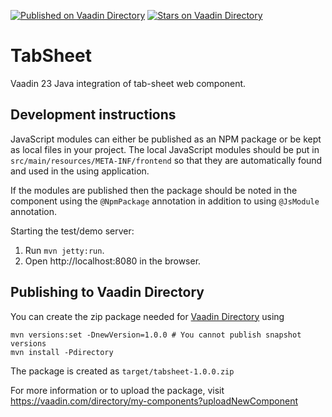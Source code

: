[![Published on Vaadin  Directory](https://img.shields.io/badge/Vaadin%20Directory-published-00b4f0.svg)](https://vaadin.com/directory/component/tabsheet)
[![Stars on Vaadin Directory](https://img.shields.io/vaadin-directory/star/tabsheet.svg)](https://vaadin.com/directory/component/tabsheet)

# TabSheet

Vaadin 23 Java integration of tab-sheet web component.

## Development instructions

JavaScript modules can either be published as an NPM package or be kept as local 
files in your project. The local JavaScript modules should be put in 
`src/main/resources/META-INF/frontend` so that they are automatically found and 
used in the using application.

If the modules are published then the package should be noted in the component 
using the `@NpmPackage` annotation in addition to using `@JsModule` annotation.


Starting the test/demo server:
1. Run `mvn jetty:run`.
2. Open http://localhost:8080 in the browser.

## Publishing to Vaadin Directory

You can create the zip package needed for [Vaadin Directory](https://vaadin.com/directory/) using
```
mvn versions:set -DnewVersion=1.0.0 # You cannot publish snapshot versions 
mvn install -Pdirectory
```

The package is created as `target/tabsheet-1.0.0.zip`

For more information or to upload the package, visit https://vaadin.com/directory/my-components?uploadNewComponent

